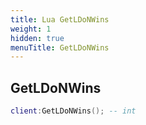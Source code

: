 ```yaml
---
title: Lua GetLDoNWins
weight: 1
hidden: true
menuTitle: GetLDoNWins
---
```

## GetLDoNWins
```lua
client:GetLDoNWins(); -- int
```